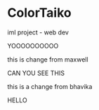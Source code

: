 # ColorTaiko

iml project - web dev


YOOOOOOOOOO

this is change from maxwell

CAN YOU SEE THIS


this is a change from bhavika

HELLO

